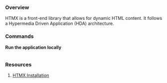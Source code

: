 ### Overview

HTMX is a front-end library that allows for dynamic HTML content.  It follows a 
Hypermedia Driven Application (HDA) architecture.

### Commands

**Run the application locally**

```bash

```

### Resources

1. [HTMX Installation](https://htmx.org/docs/#introduction)